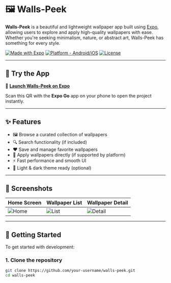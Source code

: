 # 🖼️ Walls-Peek

**Walls-Peek** is a beautiful and lightweight wallpaper app built using [Expo](https://expo.dev), allowing users to explore and apply high-quality wallpapers with ease. Whether you're seeking minimalism, nature, or abstract art, Walls-Peek has something for every style.

[![Made with Expo](https://img.shields.io/badge/Made%20with-Expo-1f1f1f.svg?style=flat&logo=expo)](https://expo.dev)
[![Platform - Android/iOS](https://img.shields.io/badge/platform-Android%20%7C%20iOS-blue.svg)](#)
[![License](https://img.shields.io/github/license/alok112/walls-peek?color=lightgrey)](./LICENSE)

---

## 📱 Try the App

🚀 **[Launch Walls-Peek on Expo](https://expo.dev/accounts/alok112/projects/wallpapers/builds/6b221529-ea87-40bf-82fa-77da735c3755)**

Scan this QR with the **Expo Go** app on your phone to open the project instantly.

---

## ✨ Features

- 🖼️ Browse a curated collection of wallpapers  
- 🔍 Search functionality (if included)  
- ❤️ Save and manage favorite wallpapers  
- 📲 Apply wallpapers directly (if supported by platform)  
- ⚡ Fast performance and smooth UI  
- 🌙 Light & dark theme ready (optional)

---

## 📸 Screenshots

| Home Screen | Wallpaper List | Wallpaper Detail |
|-------------|----------------|------------------|
| ![Home](https://github.com/user-attachments/assets/211fb034-bf2a-49ef-888e-bf518b065a5b) | ![List](https://github.com/user-attachments/assets/577b6ca7-1f7a-4c7d-997a-4c93436e30b1) | ![Detail](https://github.com/user-attachments/assets/b77b2734-55f7-47eb-9e6c-de83ba4bcad2) |

---

## 🚀 Getting Started

To get started with development:

### 1. Clone the repository

```bash
git clone https://github.com/your-username/walls-peek.git
cd walls-peek
